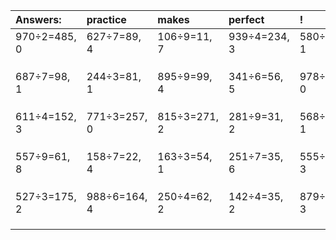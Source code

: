 | Answers: | practice | makes | perfect | ! |
| :--- | :--- | :--- | :--- | :--- |
| 970÷2=485, 0 | 627÷7=89, 4 | 106÷9=11, 7 | 939÷4=234, 3 | 580÷3=193, 1 | 
|   |   |   |   |   | 
|   |   |   |   |   | 
|   |   |   |   |   | 
| 687÷7=98, 1 | 244÷3=81, 1 | 895÷9=99, 4 | 341÷6=56, 5 | 978÷6=163, 0 | 
|   |   |   |   |   | 
|   |   |   |   |   | 
|   |   |   |   |   | 
| 611÷4=152, 3 | 771÷3=257, 0 | 815÷3=271, 2 | 281÷9=31, 2 | 568÷9=63, 1 | 
|   |   |   |   |   | 
|   |   |   |   |   | 
|   |   |   |   |   | 
| 557÷9=61, 8 | 158÷7=22, 4 | 163÷3=54, 1 | 251÷7=35, 6 | 555÷8=69, 3 | 
|   |   |   |   |   | 
|   |   |   |   |   | 
|   |   |   |   |   | 
| 527÷3=175, 2 | 988÷6=164, 4 | 250÷4=62, 2 | 142÷4=35, 2 | 879÷6=146, 3 | 
|   |   |   |   |   | 
|   |   |   |   |   | 
|   |   |   |   |   | 
